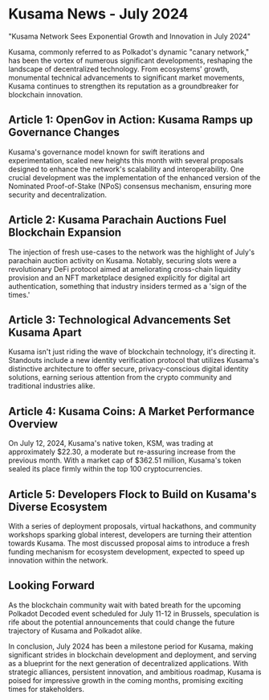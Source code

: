 # Kusama News - July 2024

"Kusama Network Sees Exponential Growth and Innovation in July 2024"

Kusama, commonly referred to as Polkadot's dynamic "canary network," has been
the vortex of numerous significant developments, reshaping the landscape of
decentralized technology. From ecosystems' growth, monumental technical
advancements to significant market movements, Kusama continues to strengthen its
reputation as a groundbreaker for blockchain innovation.

## Article 1: OpenGov in Action: Kusama Ramps up Governance Changes

Kusama's governance model known for swift iterations and experimentation, scaled
new heights this month with several proposals designed to enhance the network's
scalability and interoperability. One crucial development was the implementation
of the enhanced version of the Nominated Proof-of-Stake (NPoS) consensus
mechanism, ensuring more security and decentralization.

## Article 2: Kusama Parachain Auctions Fuel Blockchain Expansion

The injection of fresh use-cases to the network was the highlight of July's
parachain auction activity on Kusama. Notably, securing slots were a
revolutionary DeFi protocol aimed at ameliorating cross-chain liquidity
provision and an NFT marketplace designed explicitly for digital art
authentication, something that industry insiders termed as a 'sign of the
times.'

## Article 3: Technological Advancements Set Kusama Apart

Kusama isn't just riding the wave of blockchain technology, it's directing it.
Standouts include a new identity verification protocol that utilizes Kusama's
distinctive architecture to offer secure, privacy-conscious digital identity
solutions, earning serious attention from the crypto community and traditional
industries alike.

## Article 4: Kusama Coins: A Market Performance Overview

On July 12, 2024, Kusama's native token, KSM, was trading at approximately
$22.30, a moderate but re-assuring increase from the previous month. With a
market cap of $362.51 million, Kusama's token sealed its place firmly within the
top 100 cryptocurrencies.

## Article 5: Developers Flock to Build on Kusama's Diverse Ecosystem

With a series of deployment proposals, virtual hackathons, and community
workshops sparking global interest, developers are turning their attention
towards Kusama. The most discussed proposal aims to introduce a fresh funding
mechanism for ecosystem development, expected to speed up innovation within the
network.

## Looking Forward

As the blockchain community wait with bated breath for the upcoming Polkadot
Decoded event scheduled for July 11-12 in Brussels, speculation is rife about
the potential announcements that could change the future trajectory of Kusama
and Polkadot alike.

In conclusion, July 2024 has been a milestone period for Kusama, making
significant strides in blockchain development and deployment, and serving as a
blueprint for the next generation of decentralized applications. With strategic
alliances, persistent innovation, and ambitious roadmap, Kusama is poised for
impressive growth in the coming months, promising exciting times for
stakeholders.
